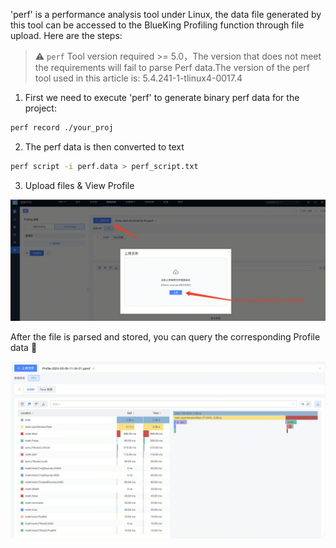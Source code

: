 'perf' is a performance analysis tool under Linux, the data file generated by this tool can be accessed to the BlueKing Profiling function through file upload. Here are the steps:

>⚠️ `perf` Tool version required  >= 5.0，The version that does not meet the requirements will fail to parse Perf data.The version of the perf tool used in this article is: 5.4.241-1-tlinux4-0017.4

1. First we need to execute 'perf' to generate binary perf data for the project:

```bash
perf record ./your_proj
```

2. The perf data is then converted to text

```bash
perf script -i perf.data > perf_script.txt
```

3. Upload files & View Profile

![image-20240825222656745](media/image-20240825222656745.png)

After the file is parsed and stored, you can query the corresponding Profile data 🎉

![image-20240825222723212](media/image-20240825222723212.png)